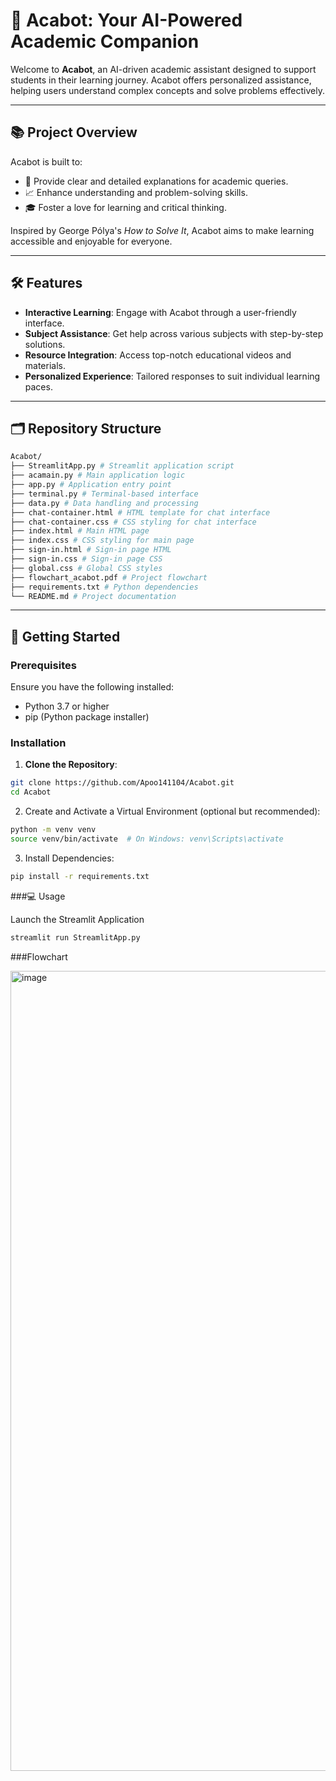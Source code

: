 # 🤖 Acabot: Your AI-Powered Academic Companion

Welcome to **Acabot**, an AI-driven academic assistant designed to support students in their learning journey. Acabot offers personalized assistance, helping users understand complex concepts and solve problems effectively.

---

## 📚 Project Overview

Acabot is built to:

- 🧠 Provide clear and detailed explanations for academic queries.
- 📈 Enhance understanding and problem-solving skills.
- 🎓 Foster a love for learning and critical thinking.

Inspired by George Pólya's *How to Solve It*, Acabot aims to make learning accessible and enjoyable for everyone.

---

## 🛠️ Features

- **Interactive Learning**: Engage with Acabot through a user-friendly interface.
- **Subject Assistance**: Get help across various subjects with step-by-step solutions.
- **Resource Integration**: Access top-notch educational videos and materials.
- **Personalized Experience**: Tailored responses to suit individual learning paces.

---

## 🗂️ Repository Structure

```bash
Acabot/
├── StreamlitApp.py # Streamlit application script
├── acamain.py # Main application logic
├── app.py # Application entry point
├── terminal.py # Terminal-based interface
├── data.py # Data handling and processing
├── chat-container.html # HTML template for chat interface
├── chat-container.css # CSS styling for chat interface
├── index.html # Main HTML page
├── index.css # CSS styling for main page
├── sign-in.html # Sign-in page HTML
├── sign-in.css # Sign-in page CSS
├── global.css # Global CSS styles
├── flowchart_acabot.pdf # Project flowchart
├── requirements.txt # Python dependencies
└── README.md # Project documentation
```

---

## 🚀 Getting Started

### Prerequisites

Ensure you have the following installed:

- Python 3.7 or higher
- pip (Python package installer)

### Installation

1. **Clone the Repository**:

```bash
git clone https://github.com/Apoo141104/Acabot.git
cd Acabot
```
2. Create and Activate a Virtual Environment (optional but recommended):
```bash
python -m venv venv
source venv/bin/activate  # On Windows: venv\Scripts\activate
```
3. Install Dependencies:
```bash
pip install -r requirements.txt
```
###💻 Usage

Launch the Streamlit Application
```bash
streamlit run StreamlitApp.py
```
###Flowchart

<img width="1280" alt="image" src="https://github.com/user-attachments/assets/beba02e5-80eb-487b-94a7-fdf1e10c690c" />
